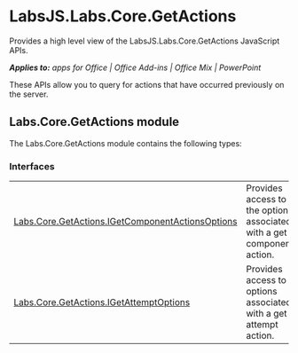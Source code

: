 
# LabsJS.Labs.Core.GetActions
Provides a high level view of the LabsJS.Labs.Core.GetActions JavaScript APIs.

 _**Applies to:** apps for Office | Office Add-ins | Office Mix | PowerPoint_

These APIs allow you to query for actions that have occurred previously on the server. 

## Labs.Core.GetActions module

The Labs.Core.GetActions module contains the following types:


### Interfaces


|||
|:-----|:-----|
|[Labs.Core.GetActions.IGetComponentActionsOptions](../../reference/office-mix/labs.core.getactions.igetcomponentactionsoptions.md)|Provides access to the options associated with a get component action.|
|[Labs.Core.GetActions.IGetAttemptOptions](../../reference/office-mix/labs.core.getactions.igetattemptoptions.md)|Provides access to options associated with a get attempt action.|
